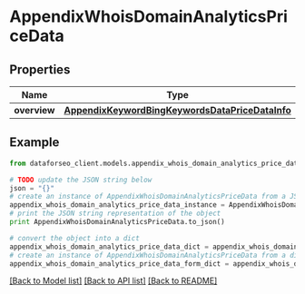 # AppendixWhoisDomainAnalyticsPriceData


## Properties

Name | Type | Description | Notes
------------ | ------------- | ------------- | -------------
**overview** | [**AppendixKeywordBingKeywordsDataPriceDataInfo**](AppendixKeywordBingKeywordsDataPriceDataInfo.md) |  | [optional] 

## Example

```python
from dataforseo_client.models.appendix_whois_domain_analytics_price_data import AppendixWhoisDomainAnalyticsPriceData

# TODO update the JSON string below
json = "{}"
# create an instance of AppendixWhoisDomainAnalyticsPriceData from a JSON string
appendix_whois_domain_analytics_price_data_instance = AppendixWhoisDomainAnalyticsPriceData.from_json(json)
# print the JSON string representation of the object
print AppendixWhoisDomainAnalyticsPriceData.to_json()

# convert the object into a dict
appendix_whois_domain_analytics_price_data_dict = appendix_whois_domain_analytics_price_data_instance.to_dict()
# create an instance of AppendixWhoisDomainAnalyticsPriceData from a dict
appendix_whois_domain_analytics_price_data_form_dict = appendix_whois_domain_analytics_price_data.from_dict(appendix_whois_domain_analytics_price_data_dict)
```
[[Back to Model list]](../README.md#documentation-for-models) [[Back to API list]](../README.md#documentation-for-api-endpoints) [[Back to README]](../README.md)


